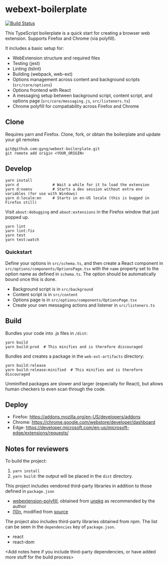 # webext-boilerplate

[![Build Status](https://travis-ci.org/gyng/webext-boilerplate.svg?branch=master)](https://travis-ci.org/gyng/webext-boilerplate)

This TypeScript boilerplate is a quick start for creating a browser web extension. Supports Firefox and Chrome (via polyfill).

It includes a basic setup for:

* WebExtension structure and required files
* Testing (jest)
* Linting (tslint)
* Building (webpack, web-ext)
* Options management across content and background scripts (`src/core/options`)
* Options frontend with React
* A messaging setup between background script, content script, and options page (`src/core/messaging.js`, `src/listeners.ts`)
* Chrome polyfill for compatiability across Firefox and Chrome

## Clone

Requires yarn and Firefox. Clone, fork, or obtain the boilerplate and update your git remotes

```
git@github.com:gyng/webext-boilerplate.git
git remote add origin <YOUR_ORIGIN>
```

## Develop

```
yarn install
yarn d               # Wait a while for it to load the extension
yarn d:noenv         # Starts a dev session without extra env variables (for use with Windows)
yarn d:locale:en     # Starts in en-US locale (this is bugged in Firefox still)
```

Visit `about:debugging` and `about:extensions` in the Firefox window that just popped up.

```
yarn lint
yarn lint:fix
yarn test
yarn test:watch
```

### Quickstart

Define your options in `src/schema.ts`, and then create a React component in `src/options/components/OptionsPage.tsx` with the `name` property set to the option name as defined in `schema.ts`. The option should be automatically bound once this is done.

* Background script is in `src/background`
* Content script is in `src/content`
* Options page is in `src/options/components/OptionsPage.tsx`
* Create your own messaging actions and listener in `src/listeners.ts`

## Build

Bundles your code into .js files in `/dist`:

```
yarn build
yarn build:prod  # This minifies and is therefore discouraged
```

Bundles and creates a package in the `web-ext-artifacts` directory:

```
yarn build:release
yarn build:release:minified  # This minifies and is therefore discouraged
```

Unminified packages are slower and larger (especially for React), but allows human checkers to even scan through the code.

## Deploy

* Firefox: https://addons.mozilla.org/en-US/developers/addons
* Chrome: https://chrome.google.com/webstore/developer/dashboard
* Edge: https://developer.microsoft.com/en-us/microsoft-edge/extensions/requests/

## Notes for reviewers

To build the project:

1. `yarn install`
2. `yarn build`: the output will be placed in the `dist` directory.

This project includes vendored third-party libraries in addition to those defined in `package.json`

* [webextension-polyfill](https://github.com/mozilla/webextension-polyfill), obtained from [unpkg](https://unpkg.com/webextension-polyfill/dist/) as recommended by the author
* [l10n](https://github.com/piroor/webextensions-lib-l10n), modified from [source](https://github.com/piroor/webextensions-lib-l10n/blob/4b4589032ece93ea0907715f765310514f7e4aab/l10n.js)

The project also includes third-party libraries obtained from npm. The list can be seen in the `dependencies` key of `package.json`.

* react
* react-dom

<Add notes here if you include third-party dependencies, or have added more stuff for the build process>
